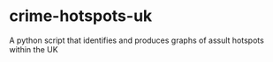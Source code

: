 # crime-hotspots-uk
A python script that identifies and produces graphs of assult hotspots within the UK
